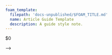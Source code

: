 ```yaml
---
foam_template:
  filepath: 'docs-unpublished/$FOAM_TITLE.md'
  name: Article Guide Template
  description: A guide style note.
---
```

$0

<!-- ## ***Nice to Know***
Information that you may want to know:

| *Topic*                         | *Link*                                      |
| ------------------------------- | -------------------------------------       |
| Computer Basics                 | [[Computer-Basics]]                         |
| Windows Basics                  | [[Windows]]                                 |
|                                 |                                             | -->

<!----------------------------------------------------------------------------->

<!-- ## ***Guide*** ${FOAM_TITLE} --> -->

<!-- # What: -->
<!-- Image: Process Diagram, Width 720                -->
<!-- ## When & Why: -->
<!-- ## What it isn't: -->
<!-- # How: -->
<!-- # Example Problem: -->

<!----------------------------------------------------------------------------->

<!-- ## ***Related***
Relevant information related to the concept:

| *Topic & Link*                       | *Why*                                 |
| ------------------------------------ | ------------------------------------- |
| [[PARENT]]                           | Subject Parent                        |
|                                      |                                       | -->

<!----------------------------------------------------------------------------->

